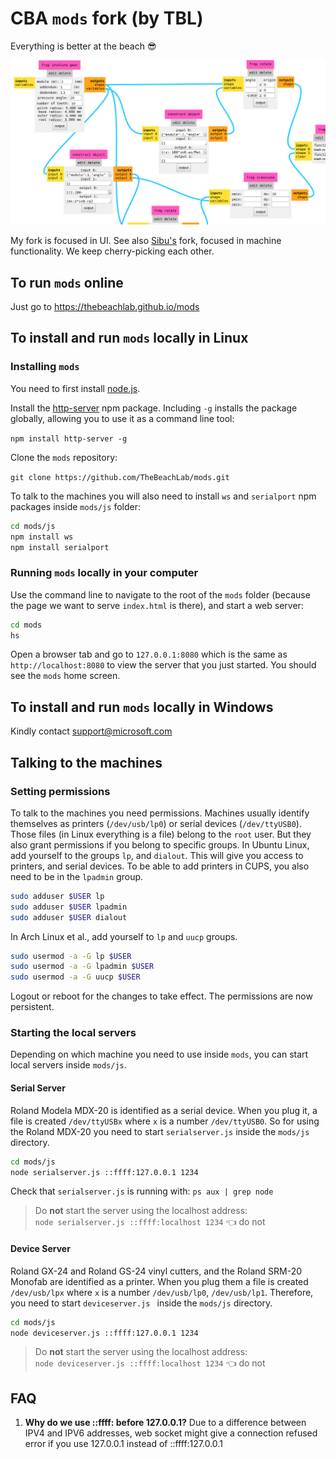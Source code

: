 # CBA `mods` fork (by TBL)

Everything is better at the beach :sunglasses:

![](mods.png)

My fork is focused in UI. See also [Sibu's](https://github.com/sibusaman/mods) fork, focused in machine functionality. We keep cherry-picking each other.

## To run `mods` online

Just go to https://thebeachlab.github.io/mods

## To install and run `mods` locally in Linux

### Installing `mods`

You need to first install [node.js](https://docs.npmjs.com/getting-started/installing-node).

Install the [http-server](https://www.npmjs.com/package/http-server) npm package. Including `-g` installs the package globally, allowing you to use it as a command line tool:

`npm install http-server -g`

Clone the `mods` repository:

`git clone https://github.com/TheBeachLab/mods.git`

To talk to the machines you will also need to install `ws` and `serialport` npm packages inside `mods/js` folder:

```bash
cd mods/js
npm install ws
npm install serialport
```

### Running `mods` locally in your computer

Use the command line to navigate to the root of the `mods` folder (because the page we want to serve `index.html` is there), and start a web server:

```bash
cd mods
hs
```

Open a browser tab and go to `127.0.0.1:8080` which is the same as `http://localhost:8080` to view the server that you just started. You should see the `mods` home screen.

## To install and run `mods` locally in Windows

Kindly contact support@microsoft.com

## Talking to the machines

### Setting permissions

To talk to the machines you need permissions. Machines usually identify themselves as printers (`/dev/usb/lp0`) or serial devices (`/dev/ttyUSB0`). Those files (in Linux everything is a file) belong to the `root` user. But they also grant permissions if you belong to specific groups. In Ubuntu Linux, add yourself to the groups `lp`, and `dialout`. This will give you access to printers, and serial devices. To be able to add printers in CUPS, you also need to be in the `lpadmin` group.

```bash
sudo adduser $USER lp
sudo adduser $USER lpadmin
sudo adduser $USER dialout
```

In Arch Linux et al., add yourself to `lp` and `uucp` groups.

```bash
sudo usermod -a -G lp $USER
sudo usermod -a -G lpadmin $USER
sudo usermod -a -G uucp $USER
```

Logout or reboot for the changes to take effect. The permissions are now persistent.

### Starting the local servers

Depending on which machine you need to use inside `mods`, you can start local servers inside `mods/js`.

#### Serial Server

Roland Modela MDX-20 is identified as a serial device. When you plug it, a file is created `/dev/ttyUSBx` where `x` is a number `/dev/ttyUSB0`. So for using the Roland MDX-20 you need to start `serialserver.js` inside the `mods/js` directory.

```bash
cd mods/js
node serialserver.js ::ffff:127.0.0.1 1234
```

Check that `serialserver.js` is running with: `ps aux | grep node`


> Do **not** start the server using the localhost address:  
`node serialserver.js ::ffff:localhost 1234` :point_left: do not

#### Device Server

Roland GX-24 and Roland GS-24 vinyl cutters, and the Roland SRM-20 Monofab are identified as a printer. When you plug them a file is created `/dev/usb/lpx` where `x` is a number `/dev/usb/lp0`, `/dev/usb/lp1`. Therefore, you need to start `deviceserver.js ` inside the `mods/js` directory.

```bash
cd mods/js
node deviceserver.js ::ffff:127.0.0.1 1234
```

> Do **not** start the server using the localhost address:  
`node deviceserver.js ::ffff:localhost 1234` :point_left: do not


## FAQ

1. **Why do we use ::ffff: before 127.0.0.1?** Due to a difference between IPV4 and IPV6 addresses, web socket might give a connection refused error if you use 127.0.0.1 instead of ::ffff:127.0.0.1
